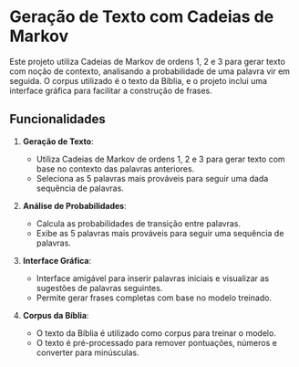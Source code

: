 # Geração de Texto com Cadeias de Markov

Este projeto utiliza Cadeias de Markov de ordens 1, 2 e 3 para gerar texto com noção de contexto, analisando a probabilidade de uma palavra vir em seguida. O corpus utilizado é o texto da Bíblia, e o projeto inclui uma interface gráfica para facilitar a construção de frases.

## Funcionalidades

1. **Geração de Texto**:
   - Utiliza Cadeias de Markov de ordens 1, 2 e 3 para gerar texto com base no contexto das palavras anteriores.
   - Seleciona as 5 palavras mais prováveis para seguir uma dada sequência de palavras.

2. **Análise de Probabilidades**:
   - Calcula as probabilidades de transição entre palavras.
   - Exibe as 5 palavras mais prováveis para seguir uma sequência de palavras.

3. **Interface Gráfica**:
   - Interface amigável para inserir palavras iniciais e visualizar as sugestões de palavras seguintes.
   - Permite gerar frases completas com base no modelo treinado.

4. **Corpus da Bíblia**:
   - O texto da Bíblia é utilizado como corpus para treinar o modelo.
   - O texto é pré-processado para remover pontuações, números e converter para minúsculas.
